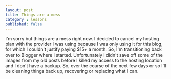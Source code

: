 ```yaml
---
layout: post
title: Things are a mess
category : lessons
published: false
---
```


I'm sorry but things are a mess right now. I decided to cancel my hosting plan with the provider I was using because I was only using it for this blog, for which I couldn't justify paying $15+ a month. So, I'm transitioning back over to Blogger where I started. Unfortunately I didn't save off some of the images from my old posts before I killed my access to the hosting location and I don't have a backup. So, over the course of the next few days or so I'll be cleaning things back up, recovering or replacing what I can.